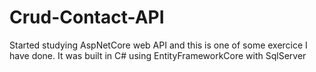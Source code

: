 # Crud-Contact-API
Started studying AspNetCore web API and this is one of some exercice I have done. It was built in C# using EntityFrameworkCore with SqlServer
